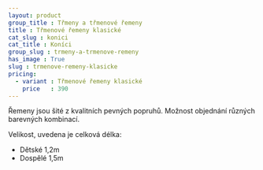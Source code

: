 ```yaml
---
layout: product
group_title : Třmeny a třmenové řemeny
title : Třmenové řemeny klasické
cat_slug : konici
cat_title : Koníci
group_slug : trmeny-a-trmenove-remeny
has_image : True
slug : trmenove-remeny-klasicke
pricing:
  - variant : Třmenové řemeny klasické
    price   : 390
---
```


Řemeny jsou šité z kvalitních pevných popruhů.
Možnost objednání různých barevných kombinací.

Velikost, uvedena je celková délka:

 - Dětské 1,2m
 - Dospělé 1,5m

